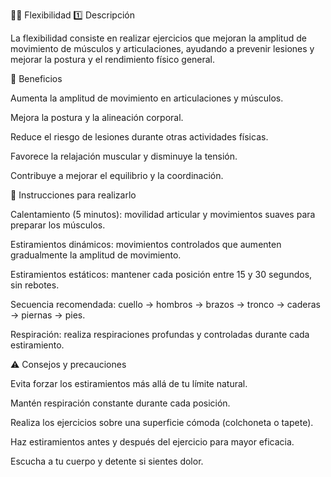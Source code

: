 🤸‍♀️ Flexibilidad
1️⃣ Descripción

La flexibilidad consiste en realizar ejercicios que mejoran la amplitud de movimiento de músculos y articulaciones, ayudando a prevenir lesiones y mejorar la postura y el rendimiento físico general.

💪 Beneficios

Aumenta la amplitud de movimiento en articulaciones y músculos.

Mejora la postura y la alineación corporal.

Reduce el riesgo de lesiones durante otras actividades físicas.

Favorece la relajación muscular y disminuye la tensión.

Contribuye a mejorar el equilibrio y la coordinación.

📝 Instrucciones para realizarlo

Calentamiento (5 minutos): movilidad articular y movimientos suaves para preparar los músculos.

Estiramientos dinámicos: movimientos controlados que aumenten gradualmente la amplitud de movimiento.

Estiramientos estáticos: mantener cada posición entre 15 y 30 segundos, sin rebotes.

Secuencia recomendada: cuello → hombros → brazos → tronco → caderas → piernas → pies.

Respiración: realiza respiraciones profundas y controladas durante cada estiramiento.

⚠️ Consejos y precauciones

Evita forzar los estiramientos más allá de tu límite natural.

Mantén respiración constante durante cada posición.

Realiza los ejercicios sobre una superficie cómoda (colchoneta o tapete).

Haz estiramientos antes y después del ejercicio para mayor eficacia.

Escucha a tu cuerpo y detente si sientes dolor.
